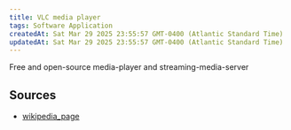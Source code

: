 ```yaml
---
title: VLC media player
tags: Software Application
createdAt: Sat Mar 29 2025 23:55:57 GMT-0400 (Atlantic Standard Time)
updatedAt: Sat Mar 29 2025 23:55:57 GMT-0400 (Atlantic Standard Time)
---
```



Free and open-source media-player and streaming-media-server



## Sources
- [wikipedia_page](https://en.wikipedia.org/wiki/VLC_media_player)
